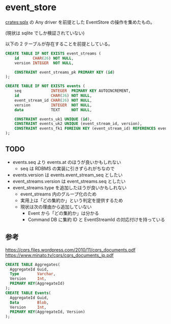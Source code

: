 # event_store

[crates:sqlx] の Any driver を前提とした EventStore の操作を集めたもの。

(現状は sqlite でしか検証されていない)

以下の 2 テーブルが存在することを前提としている。

```sql
CREATE TABLE IF NOT EXISTS event_streams (
    id      CHAR(26) NOT NULL,
    version INTEGER  NOT NULL,

    CONSTRAINT event_streams_pk PRIMARY KEY (id)
);

CREATE TABLE IF NOT EXISTS events (
    seq             INTEGER  PRIMARY KEY AUTOINCREMENT,
    id              CHAR(26) NOT NULL,
    event_stream_id CHAR(26) NOT NULL,
    version         INTEGER  NOT NULL,
    data            TEXT     NOT NULL,

    CONSTRAINT events_uk1 UNIQUE (id),
    CONSTRAINT events_uk2 UNIQUE (event_stream_id, version),
    CONSTRAINT events_fk1 FOREIGN KEY (event_stream_id) REFERENCES event_streams (id)
);
```

## TODO

- events.seq より events.at のほうが良いかもしれない
  - seq は RDBMS の実装に引きずられがちなので
- events.version は events.event_stream_seq としたい
- event_streams.version は event_streams.seq としたい
- event_streams.type を追加したほうが良いかもしれない
  - event_streams 内のグループ化のため
  - 実用上は「どの集約か」という判定を提供するため
  - 現状は次の理由から追加していない
    - Event から「どの集約か」は分かる
    - Command DB に集約 ID と EventStreamId の対応付けを持っている

## 参考

<https://cqrs.files.wordpress.com/2010/11/cqrs_documents.pdf>
<https://www.minato.tv/cqrs/cqrs_documents_jp.pdf>

```sql
CREATE TABLE Aggregates(
  AggregateId Guid,
  Type        Varchar,
  Version     Int,
  PRIMARY KEY(AggregateId)
);
CREATE TABLE Events(
  AggregateId Guid,
  Data        Blob,
  Version     Int,
  PRIMARY KEY(AggregateId, Version)
);
```

[crates:sqlx]: https://crates.io/crates/sqlx
